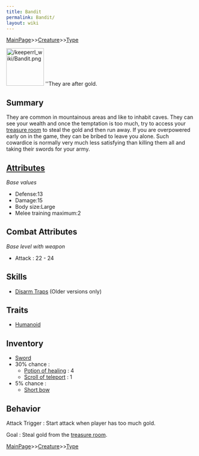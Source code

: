 ```yaml
---
title: Bandit
permalink: Bandit/
layout: wiki
---
```


[MainPage](/keeperrl_wiki/ "wikilink")>>[Creature](/keeperrl_wiki/Creature_Guide "wikilink")>>[Type](/keeperrl_wiki/Type "wikilink")

<img src="/keeperrl_wiki/Bandit.png" title="fig:/keeperrl_wiki/Bandit.png" alt="/keeperrl_wiki/Bandit.png" width="100" />
''They are after gold.

Summary
-------

They are common in mountainous areas and like to inhabit caves. They can
see your wealth and once the temptation is too much, try to access your
[treasure room](/keeperrl_wiki/Treasure_Room "wikilink") to steal the gold and then
run away. If you are overpowered early on in the game, they can be
bribed to leave you alone. Such cowardice is normally very much less
satisfying than killing them all and taking their swords for your army.

[Attributes](/keeperrl_wiki/Attributes "wikilink")
-------------------------------------

*Base values*

-   Defense:13
-   Damage:15
-   Body size:Large
-   Melee training maximum:2

Combat Attributes
-----------------

*Base level with weapon*

-   Attack : 22 - 24

Skills
------

-   [Disarm Traps](/keeperrl_wiki/Disarm_Traps "wikilink") (Older versions
    only)

Traits
------

-   [Humanoid](/keeperrl_wiki/Humanoid "wikilink")

Inventory
---------

-   [Sword](/keeperrl_wiki/Sword "wikilink")
-   30% chance :
    -   [Potion of healing](/keeperrl_wiki/Potion_Of_Healing "wikilink") :
        4
    -   [Scroll of teleport](/keeperrl_wiki/Scroll_Of_Teleport "wikilink")
        : 1
-   5% chance :
    -   [Short bow](/keeperrl_wiki/Short_Bow "wikilink")

Behavior
--------

Attack Trigger : Start attack when player has too much gold.

Goal : Steal gold from the [treasure room](/keeperrl_wiki/Treasure_Room "wikilink").

[MainPage](/keeperrl_wiki/ "wikilink")>>[Creature](/keeperrl_wiki/Creature_Guide "wikilink")>>[Type](/keeperrl_wiki/Type "wikilink")

